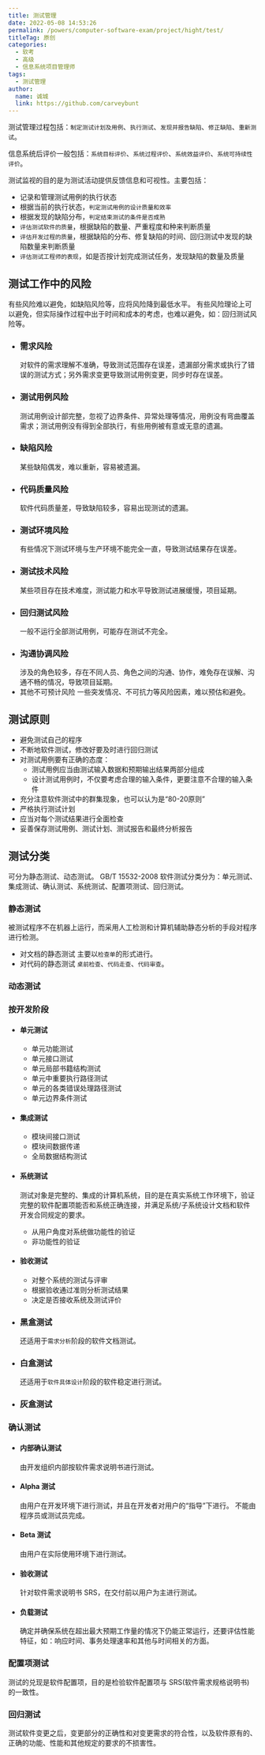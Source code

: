```yaml
---
title: 测试管理
date: 2022-05-08 14:53:26
permalink: /powers/computer-software-exam/project/hight/test/
titleTag: 原创
categories: 
  - 软考
  - 高级
  - 信息系统项目管理师
tags: 
  - 测试管理
author: 
  name: 诚城
  link: https://github.com/carveybunt
---
```

测试管理过程包括：`制定测试计划及用例`、`执行测试`、`发现并报告缺陷`、`修正缺陷`、`重新测试`。

信息系统后评价一般包括：`系统目标评价`、`系统过程评价`、`系统效益评价`、`系统可持续性评价`。

测试监视的目的是为测试活动提供反馈信息和可视性。主要包括：
- 记录和管理测试用例的执行状态
- 根据当前的执行状态，`判定测试用例的设计质量和效率`
- 根据发现的缺陷分布，`判定结束测试的条件是否成熟`
- `评估测试软件的质量`，根据缺陷的数量、严重程度和种来判断质量
- `评估开发过程的质量`，根据缺陷的分布、修复缺陷的时间、回归测试中发现的缺陷数量来判断质量
- `评估测试工程师的表现`，如是否按计划完成测试任务，发现缺陷的数量及质量


## 测试工作中的风险
有些风险难以避免，如缺陷风险等，应将风险降到最低水平。
有些风险理论上可以避免，但实际操作过程中出于时间和成本的考虑，也难以避免，如：回归测试风险等。
- ### 需求风险
  对软件的需求理解不准确，导致测试范围存在误差，遗漏部分需求或执行了错误的测试方式；另外需求变更导致测试用例变更，同步时存在误差。
- ### 测试用例风险
  测试用例设计部完整，忽视了边界条件、异常处理等情况，用例没有弯曲覆盖需求；测试用例没有得到全部执行，有些用例被有意或无意的遗漏。
- ### 缺陷风险
  某些缺陷偶发，难以重新，容易被遗漏。
- ### 代码质量风险
  软件代码质量差，导致缺陷较多，容易出现测试的遗漏。
- ### 测试环境风险
  有些情况下测试环境与生产环境不能完全一直，导致测试结果存在误差。
- ### 测试技术风险
  某些项目存在技术难度，测试能力和水平导致测试进展缓慢，项目延期。
- ### 回归测试风险
  一般不运行全部测试用例，可能存在测试不完全。
- ### 沟通协调风险
  涉及的角色较多，存在不同人员、角色之间的沟通、协作，难免存在误解、沟通不畅的情况，导致项目延期。
- 其他不可预计风险
  一些突发情况、不可抗力等风险因素，难以预估和避免。

## 测试原则
- 避免测试自己的程序
- 不断地软件测试，修改好要及时进行回归测试
- 对测试用例要有正确的态度：
  - 测试用例应当由测试输入数据和预期输出结果两部分组成
  - 设计测试用例时，不仅要考虑合理的输入条件，更要注意不合理的输入条件
- 充分注意软件测试中的群集现象，也可以认为是“80-20原则”
- 严格执行测试计划
- 应当对每个测试结果进行全面检查
- 妥善保存测试用例、测试计划、测试报告和最终分析报告
## 测试分类
可分为静态测试、动态测试。
GB/T 15532-2008 软件测试分类分为：单元测试、集成测试、确认测试、系统测试、配置项测试、回归测试。
### 静态测试
被测试程序不在机器上运行，而采用人工检测和计算机辅助静态分析的手段对程序进行检测。
- 对文档的静态测试
  主要以`检查单`的形式进行。
- 对代码的静态测试
  `桌前检查`、`代码走查`、`代码审查`。
### 动态测试

### 按开发阶段
- #### 单元测试
  - 单元功能测试
  - 单元接口测试
  - 单元局部书籍结构测试
  - 单元中重要执行路径测试
  - 单元的各类错误处理路径测试
  - 单元边界条件测试
- #### 集成测试
  - 模块间接口测试
  - 模块间数据传递
  - 全局数据结构测试
- #### 系统测试
  测试对象是完整的、集成的计算机系统，目的是在真实系统工作环境下，验证完整的软件配置项能否和系统正确连接，并满足系统/子系统设计文档和软件开发合同规定的要求。
  - 从用户角度对系统做功能性的验证
  - 非功能性的验证
- #### 验收测试
  - 对整个系统的测试与评审
  - 根据验收通过准则分析测试结果
  - 决定是否接收系统及测试评价
  

- ### 黑盒测试
  还适用于`需求分析`阶段的软件文档测试。
- ### 白盒测试
  还适用于`软件具体设计`阶段的软件稳定进行测试。
- ### 灰盒测试
### 确认测试
- #### 内部确认测试
  由开发组织内部按软件需求说明书进行测试。
- #### Alpha 测试
  由用户在开发环境下进行测试，并且在开发者对用户的“指导”下进行。
  不能由程序员或测试员完成。
- #### Beta 测试
  由用户在实际使用环境下进行测试。
- #### 验收测试
  针对软件需求说明书 SRS，在交付前以用户为主进行测试。
- #### 负载测试
  确定并确保系统在超出最大预期工作量的情况下仍能正常运行，还要评估性能特征，如：响应时间、事务处理速率和其他与时间相关的方面。

### 配置项测试
测试的兑现是软件配置项，目的是检验软件配置项与 SRS(软件需求规格说明书) 的一致性。
### 回归测试
测试软件变更之后，变更部分的正确性和对变更需求的符合性，以及软件原有的、正确的功能、性能和其他规定的要求的不损害性。

